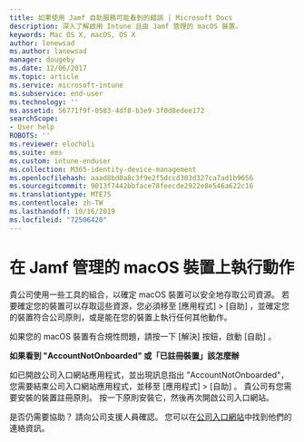 ```yaml
---
title: 如果使用 Jamf 自助服務可能看到的錯誤 | Microsoft Docs
description: 深入了解啟用 Intune 且由 Jamf 管理的 macOS 裝置。
keywords: Mac OS X, macOS, OS X
author: lenewsad
ms.author: lanewsad
manager: dougeby
ms.date: 12/06/2017
ms.topic: article
ms.service: microsoft-intune
ms.subservice: end-user
ms.technology: ''
ms.assetid: 56771f9f-0583-4df8-b3e9-3f0d8edee172
searchScope:
- User help
ROBOTS: ''
ms.reviewer: elocholi
ms.suite: ems
ms.custom: intune-enduser
ms.collection: M365-identity-device-management
ms.openlocfilehash: aaad8bd0a8c3f9e2f5dccd303d327ca7ad1b9656
ms.sourcegitcommit: 9013f7442bbface78feecde2922e8e546a622c16
ms.translationtype: MTE75
ms.contentlocale: zh-TW
ms.lasthandoff: 10/16/2019
ms.locfileid: "72506420"
---
```

# <a name="performing-actions-on-a-macos-device-managed-by-jamf"></a>在 Jamf 管理的 macOS 裝置上執行動作

貴公司使用一些工具的組合，以確定 macOS 裝置可以安全地存取公司資源。 若要確定您的裝置可以存取這些資源，您必須移至 [應用程式]   > [自助]  ，並確定您的裝置符合公司原則，或是能在您的裝置上執行任何其他動作。

如果您的 macOS 裝置有合規性問題，請按一下 [解決]  按鈕，啟動 [自助]  。

__如果看到 "AccountNotOnboarded" 或「已註冊裝置」該怎麼辦__

如已開啟公司入口網站應用程式，並出現訊息指出 "AccountNotOnboarded"，您需要結束公司入口網站應用程式，並移至 [應用程式]   > [自助]  。 貴公司有您需要安裝的裝置註冊原則。 按一下原則安裝它，然後再次開啟公司入口網站。

是否仍需要協助？ 請向公司支援人員確認。 您可以在[公司入口網站](https://go.microsoft.com/fwlink/?linkid=2010980)中找到他們的連絡資訊。
